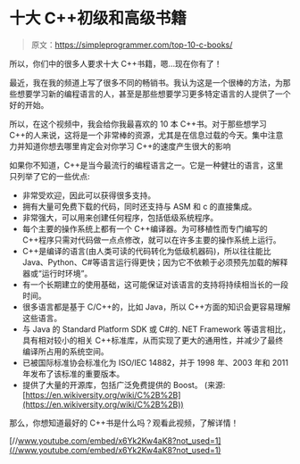 # 十大 C++初级和高级书籍

> 原文：<https://simpleprogrammer.com/top-10-c-books/>

所以，你们中的很多人要求十大 C++书籍，嗯…现在你有了！

最近，我在我的频道上写了很多不同的畅销书。我认为这是一个很棒的方法，为那些想要学习新的编程语言的人，甚至是那些想要学习更多特定语言的人提供了一个好的开始。

所以，在这个视频中，我会给你我最喜欢的 10 本 C++书。对于那些想学习 C++的人来说，这将是一个非常棒的资源，尤其是在信息过载的今天。集中注意力并知道你想去哪里肯定会对你学习 C++的速度产生很大的影响

如果你不知道，C++是当今最流行的编程语言之一。它是一种健壮的语言，这里只列举了它的一些优点:

*   非常受欢迎，因此可以获得很多支持。
*   拥有大量可免费下载的代码，同时还支持与 ASM 和 c 的直接集成。
*   非常强大，可以用来创建任何程序，包括低级系统程序。
*   每个主要的操作系统上都有一个 C++编译器。为可移植性而专门编写的 C++程序只需对代码做一点点修改，就可以在许多主要的操作系统上运行。
*   C++是编译的语言(由人类可读的代码转化为低级机器码)，所以往往能比 Java、Python、C#等语言运行得更快；因为它不依赖于必须预先加载的解释器或“运行时环境”。
*   有一个长期建立的使用基础，这可能保证对该语言的支持将持续相当长的一段时间。
*   很多语言都是基于 C/C++的，比如 Java，所以 C++方面的知识会更容易理解这些语言。
*   与 Java 的 Standard Platform SDK 或 C#的. NET Framework 等语言相比，具有相对较小的相关 C++标准库，从而实现了更大的通用性，并减少了最终编译所占用的系统空间。
*   已被国际标准协会标准化为 ISO/IEC 14882，并于 1998 年、2003 年和 2011 年发布了该标准的重要版本。
*   提供了大量的开源库，包括广泛免费提供的 Boost。
    (来源:[https://en.wikiversity.org/wiki/C%2B%2B](https://en.wikiversity.org/wiki/C%2B%2B))

那么，你想知道最好的 C++书是什么吗？观看此视频，了解详情！

[//www.youtube.com/embed/x6Yk2Kw4aK8?not_used=1](//www.youtube.com/embed/x6Yk2Kw4aK8?not_used=1)